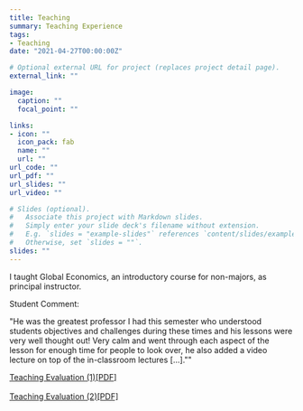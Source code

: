 ```yaml
---
title: Teaching
summary: Teaching Experience
tags:
- Teaching
date: "2021-04-27T00:00:00Z"

# Optional external URL for project (replaces project detail page).
external_link: ""

image:
  caption: ""
  focal_point: ""

links:
- icon: ""
  icon_pack: fab
  name: ""
  url: ""
url_code: ""
url_pdf: ""
url_slides: ""
url_video: ""

# Slides (optional).
#   Associate this project with Markdown slides.
#   Simply enter your slide deck's filename without extension.
#   E.g. `slides = "example-slides"` references `content/slides/example-slides.md`.
#   Otherwise, set `slides = ""`.
slides: ""
---
```


I taught Global Economics, an introductory course for non-majors, as principal instructor. 

Student Comment:

"He was the greatest professor I had this semester who understood students objectives and challenges during these times and his lessons were very well thought out! Very calm and went through each aspect of the lesson for enough time for people to look over, he also added a video lecture on top of the in-classroom lectures [...].""

[Teaching Evaluation (1)[PDF]](Bfigge_GlobalEcon_Evals_1.pdf)<br/><br/>
[Teaching Evaluation (2)[PDF]](Bfigge_GlobalEcon_Evals_2.pdf)<br/><br/>
